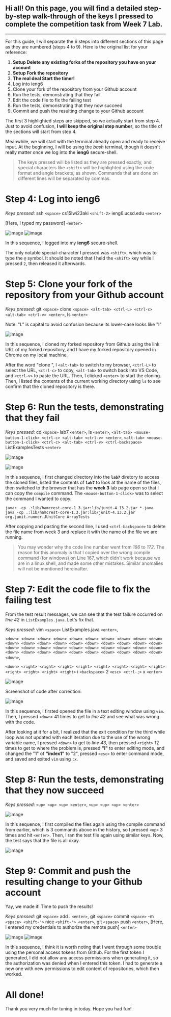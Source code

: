 ## Hi all! On this page, you will find a detailed step-by-step walk-through of the keys I pressed to complete the competition task from Week 7 Lab. 

---

For this guide, I will separate the 6 steps into different sections of this page as they are numbered (steps 4 to 9). Here is the original list for your reference:

1. **Setup Delete any existing forks of the repository you have on your account**
2. **Setup Fork the repository**
3. **The real deal Start the timer!**
4. Log into ieng6
5. Clone your fork of the repository from your Github account
6. Run the tests, demonstrating that they fail
7. Edit the code file to fix the failing test
8. Run the tests, demonstrating that they now succeed
9. Commit and push the resulting change to your Github account

The first 3 highlighted steps are skipped, so we actually start from step 4. Just to avoid confusion, **I will keep the original step number**, so the title of the sections will start from step 4. 

Meanwhile, we will start with the terminal already open and ready to receive input. At the beginning, I will be using the _bash_ terminal, though it doesn't really matter once we log into the **ieng6** secure-shell.

> The keys pressed will be listed as they are pressed exactly, and special characters like `<shift>` will be highlighted using the code format and angle brackets, as shown. Commands that are done on different lines will be separated by commas. 

# Step 4: Log into ieng6

_Keys pressed:_ 
ssh `<space>` cs15lwi23aki `<shift-2>` ieng6.ucsd.edu `<enter>`

[Here, I typed my password] `<enter>`

![image](https://user-images.githubusercontent.com/117701031/221756185-4fdfcfab-1d8b-4ec6-b575-891c4beb9230.png)
![image](https://user-images.githubusercontent.com/117701031/221756670-8e0ede99-2a23-4ebb-a1fb-4e19517e84d2.png)

In this sequence, I logged into my **ieng6** secure-shell. 

The only notable special-character I pressed was `<shift>`, which was to type the `@` symbol. It should be noted that I held the `<shift>` key while I pressed `2`, then released it afterwards.

# Step 5: Clone your fork of the repository from your Github account

_Keys pressed:_
git `<space>` clone `<space> <alt-tab> <ctrl-L> <ctrl-c> <alt-tab> <ctrl-v> <enter>`, ls `<enter>`

Note: "L" is capital to avoid confusion because its lower-case looks like "I" 

![image](https://user-images.githubusercontent.com/117701031/221757395-9b582b10-53dc-46f0-b11b-2c04ec7ebe80.png)

In this sequence, I cloned my forked repository from Github using the link URL of my forked repository, and I have my forked repository opened in Chrome on my local machine. 

After the word "clone ", I `<alt-tab>` to switch to my browser, `<ctrl-L>` to select the URL, `<ctrl-c>` to copy, `<alt-tab>` to switch back into VS Code, and `<ctrl-v>` to paste the URL. Then, I clicked `<enter>` to start the cloning. Then, I listed the contents of the current working directory using `ls` to see confirm that the cloned repository is there.






# Step 6: Run the tests, demonstrating that they fail
_Keys pressed:_
cd `<space>` lab7 `<enter>`, ls `<enter>`, `<alt-tab> <mouse-button-1-click> <ctrl-c> <alt-tab> <ctrl-v> <enter>`, `<alt-tab> <mouse-button-1-click> <ctrl-c> <alt-tab> <ctrl-v> <ctrl-backspace>` ListExamplesTests `<enter>`

![image](https://user-images.githubusercontent.com/117701031/221759781-c1d7ac85-3940-4040-bc3b-1736aa7ccdaa.png)

![image](https://user-images.githubusercontent.com/117701031/221761715-67a94013-c0d2-4eb1-911e-2a23818f9b59.png)


In this sequence, I first changed directory into the **`lab7`** diretory to access the cloned files, listed the contents of **`lab7`** to look at the name of the files, then switched to the browser that has the **week 3** lab page open so that I can copy the `compile` command. The `<mouse-button-1-click>` was to select the command I wanted to copy.

```
javac -cp .:lib/hamcrest-core-1.3.jar:lib/junit-4.13.2.jar *.java
java -cp .:lib/hamcrest-core-1.3.jar:lib/junit-4.13.2.jar org.junit.runner.JUnitCore ArrayTests
```

After copying and pasting the second line, I used `<ctrl-backspace>` to delete the file name from week 3 and replace it with the name of the file we are running.
  
> You may wonder why the code line number went from _166_ to _172_. The reason for this anomaly is that I copied over the wrong compile command (for windows) on Line 167, which didn't work because we are in a linux shell, and made some other mistakes. Similar anomalies will not be mentioned hereinafter.


# Step 7: Edit the code file to fix the failing test

From the test result messages, we can see that the test failure occurred on _line 42_ in `ListExamples.java`. Let's fix that.

_Keys pressed:_
vim `<space>` ListExamples.java `<enter>`, 

`<down> <down> <down> <down> <down> <down> <down> <down> <down> <down> <down> <down> <down> <down> <down> <down> <down> <down> <down> <down> <down> <down> <down> <down> <down> <down> <down> <down> <down> <down> <down> <down> <down> <down> <down> <down> <down> <down> <down> <down> <down>`,
  
`<down> <right> <right> <right> <right> <right> <right> <right> <right> <right> <right> <right> <right>` i `<backspace>` 2 `<esc> <ctrl-;>` x `<enter>`
  
![image](https://user-images.githubusercontent.com/117701031/221763720-27ef3b4e-5d82-4db9-969b-7abe0b05c86d.png)
  
Screenshot of code after correction:
  
![image](https://user-images.githubusercontent.com/117701031/221764719-ba95b404-8e71-4be8-bf08-174fc428bb84.png)


In this sequence, I firsted opened the file in a text editing window using `vim`. Then, I pressed `<down>` 41 times to get to _line 42_ and see what was wrong with the code. 
  
After looking at it for a bit, I realized that the exit condition for the third while loop was not updated with each iteration due to the use of the wrong variable name, I pressed `<down>` to get to _line 43_, then pressed `<right>` 12 times to get to where the problem is, pressed **"i"** to enter editing mode, and changed the "1" of **"index1"** to "2", pressed `<esc>` to enter command mode, and saved and exited `vim` using `:x`.
  

# Step 8: Run the tests, demonstrating that they now succeed
  
_Keys pressed:_ 
`<up> <up> <up> <enter>`, `<up> <up> <up> <enter>`
  
![image](https://user-images.githubusercontent.com/117701031/221765147-8f1fbb32-cd6e-4a2e-884a-f8e70c819f32.png)

In this sequence, I first compiled the files again using the compile command from earlier, which is 3 commands above in the history, so I pressed `<up>` 3 times and hit `<enter>`. Then, I ran the test file again using similar keys. Now, the test says that the file is all okay.

![image](https://user-images.githubusercontent.com/117701031/221765693-a832b346-7e78-4661-8b66-eaed09969015.png)

  
# Step 9: Commit and push the resulting change to your Github account

Yay, we made it! Time to push the results!
  
_Keys pressed:_ 
git `<space>` add . `<enter>`, git `<space>` commit `<space>` -m `<space> <shift-'>` nice `<shift-'> <enter>`, git `<space>` push `<enter>`,
[Here, I entered my credentials to authorize the remote push] `<enter>`
  
![image](https://user-images.githubusercontent.com/117701031/221767489-b0522e9b-ebb4-4a10-8349-35224b5cb912.png)
![image](https://user-images.githubusercontent.com/117701031/221767555-147b4a44-66ad-49fe-a128-dbaa39ebb2fa.png)

In this sequence, I think it is worth noting that I went through some trouble using the personal access tokens from Github. For the first token I generated, I did not allow any access permissions when generating it, so the authorization was denied when I entered this token. I had to generate a new one with new permissions to edit content of repositories, which then worked.
  
  
  
# All done! 
  
Thank you very much for tuning in today. Hope you had fun!
  
  
